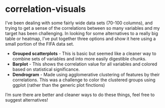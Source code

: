 # correlation-visuals

I’ve been dealing with some fairly wide data sets (70-100 columns), and trying to get a sense of the correlations between so many variables and my target has been challenging. In looking for some alternatives to a really big table or heatmap, I’ve put together three options and show it here using a small portion of the FIFA data set.

* **Grouped scatterplots** - This is basic but seemed like a cleaner way to combine sets of variables and into more easily digestible chunks.
* **Barplot** - This shows the correlation value for all variables and colored based on statistical significance.
* **Dendrogram** - Made using agglomerative clustering of features by their correlations. This was a challenge to color the clustered groups using ggplot (rather than the generic plot finctions)

I’m sure there are better and cleaner ways to do these things, feel free to suggest alternatives!


